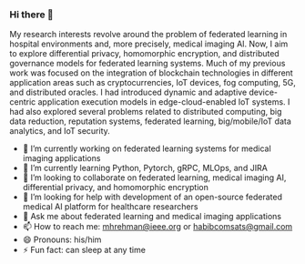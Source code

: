 ### Hi there 👋

<!--
**habibcomsats/habibcomsats** is a ✨ _special_ ✨ repository because its `README.md` (this file) appears on your GitHub profile.

Here are some ideas to get you started:
-->
My research interests revolve around the problem of federated learning in hospital environments and, more precisely, medical imaging AI. Now, I aim to explore differential privacy, homomorphic encryption, and distributed governance models for federated learning systems. Much of my previous work was focused on the integration of blockchain technologies in different application areas such as cryptocurrencies, IoT devices, fog computing, 5G, and distributed oracles. I had introduced dynamic and adaptive device-centric application execution models in edge-cloud-enabled IoT systems. I had also explored several problems related to distributed computing, big data reduction, reputation systems, federated learning, big/mobile/IoT data analytics, and IoT security.
- 🔭 I’m currently working on federated learning systems for medical imaging applications
- 🌱 I’m currently learning Python, Pytorch, gRPC, MLOps, and JIRA
- 👯 I’m looking to collaborate on federated learning, medical imaging AI, differential privacy, and homomorphic encryption
- 🤔 I’m looking for help with development of an open-source federated medical AI platform for healthcare researchers
- 💬 Ask me about federated learning and medical imaging applications
- 📫 How to reach me: mhrehman@ieee.org or habibcomsats@gmail.com
- 😄 Pronouns: his/him
- ⚡ Fun fact: can sleep at any time

